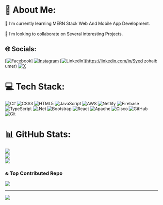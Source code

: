 # 💫 About Me:
🌱 I’m currently learning MERN Stack Web And Mobile App Development.<br><br>👯 I’m looking to collaborate on Several interesting Projects.


## 🌐 Socials:
[![Facebook](https://img.shields.io/badge/Facebook-%231877F2.svg?logo=Facebook&logoColor=white)] [![Instagram](https://img.shields.io/badge/Instagram-%23E4405F.svg?logo=Instagram&logoColor=white)](https://instagram.com/syed__zohaib__) [![LinkedIn](https://img.shields.io/badge/LinkedIn-%230077B5.svg?logo=linkedin&logoColor=white)](https://linkedin.com/in/Syed zohaib umer) [![X](https://img.shields.io/badge/X-black.svg?logo=X&logoColor=white)](https://x.com/Syedzohaib02) 

# 💻 Tech Stack:
![C#](https://img.shields.io/badge/c%23-%23239120.svg?style=for-the-badge&logo=csharp&logoColor=white) ![CSS3](https://img.shields.io/badge/css3-%231572B6.svg?style=for-the-badge&logo=css3&logoColor=white) ![HTML5](https://img.shields.io/badge/html5-%23E34F26.svg?style=for-the-badge&logo=html5&logoColor=white) ![JavaScript](https://img.shields.io/badge/javascript-%23323330.svg?style=for-the-badge&logo=javascript&logoColor=%23F7DF1E) ![AWS](https://img.shields.io/badge/AWS-%23FF9900.svg?style=for-the-badge&logo=amazon-aws&logoColor=white) ![Netlify](https://img.shields.io/badge/netlify-%23000000.svg?style=for-the-badge&logo=netlify&logoColor=#00C7B7) ![Firebase](https://img.shields.io/badge/firebase-%23039BE5.svg?style=for-the-badge&logo=firebase) ![TypeScript](https://img.shields.io/badge/typescript-%23007ACC.svg?style=for-the-badge&logo=typescript&logoColor=white) ![.Net](https://img.shields.io/badge/.NET-5C2D91?style=for-the-badge&logo=.net&logoColor=white) ![Bootstrap](https://img.shields.io/badge/bootstrap-%238511FA.svg?style=for-the-badge&logo=bootstrap&logoColor=white) ![React](https://img.shields.io/badge/react-%2320232a.svg?style=for-the-badge&logo=react&logoColor=%2361DAFB) ![Apache](https://img.shields.io/badge/apache-%23D42029.svg?style=for-the-badge&logo=apache&logoColor=white) ![Cisco](https://img.shields.io/badge/cisco-%23049fd9.svg?style=for-the-badge&logo=cisco&logoColor=black) ![GitHub](https://img.shields.io/badge/github-%23121011.svg?style=for-the-badge&logo=github&logoColor=white) ![Git](https://img.shields.io/badge/git-%23F05033.svg?style=for-the-badge&logo=git&logoColor=white)
# 📊 GitHub Stats:
![](https://github-readme-stats.vercel.app/api?username=SyedZohaibUmer&theme=dark&hide_border=false&include_all_commits=false&count_private=false)<br/>
![](https://github-readme-streak-stats.herokuapp.com/?user=SyedZohaibUmer&theme=dark&hide_border=false)<br/>
![](https://github-readme-stats.vercel.app/api/top-langs/?username=SyedZohaibUmer&theme=dark&hide_border=false&include_all_commits=false&count_private=false&layout=compact)

### 🔝 Top Contributed Repo
![](https://github-contributor-stats.vercel.app/api?username=SyedZohaibUmer&limit=5&theme=radical&combine_all_yearly_contributions=true)

---
[![](https://visitcount.itsvg.in/api?id=SyedZohaibUmer&icon=0&color=0)](https://visitcount.itsvg.in)

<!-- Proudly created with GPRM ( https://gprm.itsvg.in ) -->
